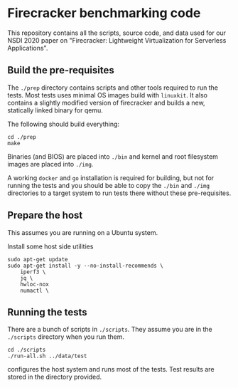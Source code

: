 # Firecracker benchmarking code

This repository contains all the scripts, source code, and data used for our NSDI 2020 paper on "Firecracker: Lightweight Virtualization for Serverless Applications".


## Build the pre-requisites

The `./prep` directory contains scripts and other tools required to
run the tests. Most tests uses minimal OS images build with
`linuxkit`. It also contains a slightly modified version of
firecracker and builds a new, statically linked binary for qemu.

The following should build everything:
```
cd ./prep
make
```

Binaries (and BIOS) are placed into `./bin` and kernel and root
filesystem images are placed into `./img`.

A working `docker` and `go` installation is required for building, but
not for running the tests and you should be able to copy the `./bin`
and `./img` directories to a target system to run tests there without
these pre-requisites.

## Prepare the host

This assumes you are running on a Ubuntu system.

Install some host side utilities

```
sudo apt-get update
sudo apt-get install -y --no-install-recommends \
    iperf3 \
    jq \
    hwloc-nox
    numactl \
```

## Running the tests

There are a bunch of scripts in `./scripts`. They assume you are in the `./scripts` directory when you run them.

```
cd ./scripts
./run-all.sh ../data/test
```

configures the host system and runs most of the tests. Test results are stored in the directory provided.

